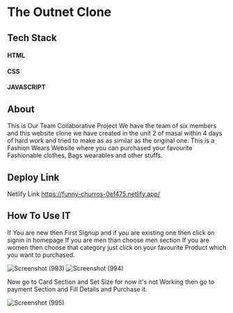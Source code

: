 # The Outnet Clone


## Tech Stack
#### HTML
#### CSS 
#### JAVASCRIPT


## About
This is Our Team Collaborative Project We have the team of six members and this website clone we have created in the unit 2 of masai within 4 days of hard work and tried to make as as similar as the original one. This is a Fashion Wears Website where you can purchased your favourite Fashionable clothes, Bags wearables and other stuffs.

## Deploy Link
Netlify Link 
https://funny-churros-0ef475.netlify.app/

## How To Use IT

If You are new then First Signup and if you are existing one then click on signin in homepage If you are men than choose men section If you are women then choose that category just click on your favourite Product which you want to purchased.


![Screenshot (993)](https://user-images.githubusercontent.com/104290715/189978651-b32499bc-24df-4546-97a0-64418ca5dd3a.png)
![Screenshot (994)](https://user-images.githubusercontent.com/104290715/189978655-339eb60c-55c3-4382-b704-3507d9c6d797.png)

Now go to Card Section and Set Size for now it's not Working then go to payment Section and Fill Details and Purchase it.  


![Screenshot (995)](https://user-images.githubusercontent.com/104290715/189978645-77b1929a-941d-4975-886a-b370c0b3d058.png)


